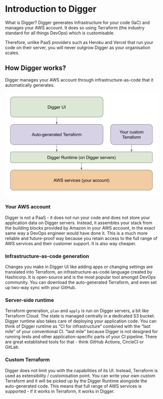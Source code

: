 # Introduction to Digger

What is Digger? Digger generates Infrastructure for your code (IaC) and manages your AWS account. It does so using Terraform (the industry standard for all things DevOps) which is customisable.

Therefore, unlike PaaS providers such as Heroku and Vercel that run your code on their server, you will never outgrow Digger as your organisation scales.

## How Digger works?

Digger manages your AWS account through infrastructure-as-code that it automatically generates.

![](.gitbook/assets/howdiggerworks.png)

### Your AWS account

Digger is not a PaaS - it does not run your code and does not store your application data on Digger servers. Instead, it assembles your stack from the building blocks provided by Amazon in your AWS account, in the exact same way a DevOps engineer would have done it. This is a much more reliable and future-proof way because you retain access to the full range of AWS services and their customer support. It is also way cheaper.

### Infrastructure-as-code generation

Changes you make in Digger UI like adding apps or changing settings are translated into Terraform, an infrastructure-as-code language created by Hashicorp. It is open-source and is the most popular tool amongst DevOps community. You can download the auto-generated Terraform, and even set up two-way sync with your GitHub.

### Server-side runtime

Terraform generation, `plan` and `apply` is run on Digger servers, a bit like Terraform Cloud. The state is managed centrally in a dedicated S3 bucket. Digger runtime also takes care of deploying your application code. You can think of Digger runtime as “CI for infrastructure” combined with the “last mile” of your conventional CI. “last mile” because Digger is not designed for running tests and other application-specific parts of your CI pipeline. There are great established tools for that - think GitHub Actions, CircleCI or GitLab.

### Custom Terraform

Digger does not limit you with the capabilities of its UI. Instead, Terraform is used as extensibility / customisation point. You can write your own custom Terraform and it will be picked up by the Digger Runtime alongside the auto-generated code. This means that full range of AWS services is supported - if it works in Terraform, it works in Digger.
